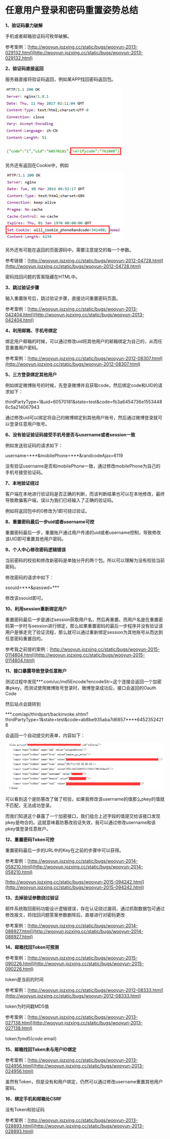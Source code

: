 # 任意用户登录和密码重置姿势总结

**1、验证码暴力破解**

手机或者邮箱验证码可枚举破解。

参考案例：[http://wooyun.jozxing.cc/static/bugs/wooyun-2013-029132.html](http://wooyun.jozxing.cc/static/bugs/wooyun-2013-029132.html)

**2、验证码直接返回**

服务器直接将验证码返回，例如某APP找回密码返回包。

![](../.gitbook/assets/1.png)

另外还有返回在Cookie中，例如

![](../.gitbook/assets/2.png)

另外还有可能在返回的页面源码中，需要注意提交的每一个参数。

参考链接：[http://wooyun.jozxing.cc/static/bugs/wooyun-2012-04728.html](http://wooyun.jozxing.cc/static/bugs/wooyun-2012-04728.html)

密码找回问题的答案隐藏在HTML中。

**3、跳过验证步骤**

输入重置账号后，跳过验证步骤，直接访问重置密码页面。

参考案例：[http://wooyun.jozxing.cc/static/bugs/wooyun-2013-042404.html](http://wooyun.jozxing.cc/static/bugs/wooyun-2013-042404.html)

**4、利用邮箱、手机号绑定**

绑定用户邮箱的时候，可以通过修改uid将其他用户的邮箱绑定为自己的，从而任意重置用户密码。

参考案例：[http://wooyun.jozxing.cc/static/bugs/wooyun-2012-08307.html](http://wooyun.jozxing.cc/static/bugs/wooyun-2012-08307.html)

**5、三方登录绑定其他用户**

例如绑定微博账号的时候，先登录微博并且获取code，然后绑定code和UID的请求如下：

thirdPartyType=1&uid=60570181&state=test&code=fb3a6454736e15534486c5a214067943

通过修改uid可以绑定将自己的微博绑定到其他用户账号，然后通过微博登录就可以登录任意用户账号。

**6、没有验证验证码接受手机号是否与username或者session一致**

例如发送验证码的请求如下：

username=\*\*\*&mobilePhone=\*\*\*&randcodeAjax=6119

没有验证username是否和mobilePhone一致，通过修改mobilePhone为自己的手机号接受验证码。

**7、本地验证绕过**

客户端在本地进行验证码是否正确的判断，而该判断结果也可以在本地修改，最终导致欺骗客户端，误以为我们已经输入了正确的验证码。

例如将返回包中的0修改为1即可绕过验证。

**8、重置密码最后一步uid或者username可控**

重置密码最后一步，重置账户通过用户传递的uid或者username控制，导致修改该UID即可重置其他用户密码。

**9、个人中心修改密码逻辑错误**

当前密码的校验和修改新密码是单独分开的两个包。所以可以理解为没有校验当前密码。

修改密码的请求中如下：

ssouid=\*\*\*&passwd=\*\*\*

修改该ssouid即可。

**10、利用session重新绑定用户**

重置密码最后一步是通过session获取用户名，然后再重置。而用户名是在重置密码第一步时与session进行绑定，那么如果重置密码的最后一步程序并没有验证该用户是够走完了验证流程，那么就可以通过重新绑定session为其他账号从而达到任意密码重置目的。

参考我之前提的案例：[http://wooyun.jozxing.cc/static/bugs/wooyun-2015-0114804.html](http://wooyun.jozxing.cc/static/bugs/wooyun-2015-0114804.html)

**11、接口暴露导致登录任意账户**

测试过程中发现\*\*\*.com/uc/md5Encode?encodeStr=这个连接会返回一个加密串pkey，而测试使用微博账号登录时，微博登录成功后，接口会返回的Oauth Code

然后站点会跳转到

\*\*\*.com/api/thirdpart/backinvoke.shtm?thirdPartyType=1&state=test&code=ab8be935aba7d6857\*\*\*\*64523524218

会返回一个自动提交的表单，内容如下：

![](../.gitbook/assets/3.png)

可以看到这个是防篡改了做了校验，如果我修改该username的值那么pkey的值就不匹配，无法成功登录。

而我们知道这个暴露了一个加密接口，我们组合上述字段的值提交给该接口发现pkey是吻合的。这就意味着防篡改验证失效，我可以通过修改username和该pkey值登录任意账户。

**12、重置密码Token可控**

重置密码最后一步的URL中的Key在之前的步骤中可以获得。

参考案例：[http://wooyun.jozxing.cc/static/bugs/wooyun-2014-058210.html](http://wooyun.jozxing.cc/static/bugs/wooyun-2014-058210.html)

[http://wooyun.jozxing.cc/static/bugs/wooyun-2015-094242.html](http://wooyun.jozxing.cc/static/bugs/wooyun-2015-094242.html)

**13、去掉验证参数绕过验证**

邮件系统取回密码功能设计逻辑错误，存在认证绕过漏洞，通过抓取数据包可通过修改报文，将找回问题答案参数删除后，直接进行对密码更改

参考案例：[http://wooyun.jozxing.cc/static/bugs/wooyun-2014-088927.html](http://wooyun.jozxing.cc/static/bugs/wooyun-2014-088927.html)

**14、邮箱找回Token可预测**

参考案例：[http://wooyun.jozxing.cc/static/bugs/wooyun-2015-090226.html](http://wooyun.jozxing.cc/static/bugs/wooyun-2015-090226.html)

token是当前的时间

参考案例：[http://wooyun.jozxing.cc/static/bugs/wooyun-2012-08333.html](http://wooyun.jozxing.cc/static/bugs/wooyun-2012-08333.html)

token为时间戳MD5值

参考案例：[http://wooyun.jozxing.cc/static/bugs/wooyun-2013-027138.html](http://wooyun.jozxing.cc/static/bugs/wooyun-2013-027138.html)

token为md5\($code.$email\)

**15、邮箱找回Token未与用户ID绑定**

参考案例：[http://wooyun.jozxing.cc/static/bugs/wooyun-2013-024956.html](http://wooyun.jozxing.cc/static/bugs/wooyun-2013-024956.html)

虽然有Token，但是没有和用户绑定，仍然可以通过修改username重置其他用户密码。

**16、绑定手机和邮箱处CSRF**

没有Token和验证码

参考案例：[http://wooyun.jozxing.cc/static/bugs/wooyun-2013-028893.html](http://wooyun.jozxing.cc/static/bugs/wooyun-2013-028893.html)

